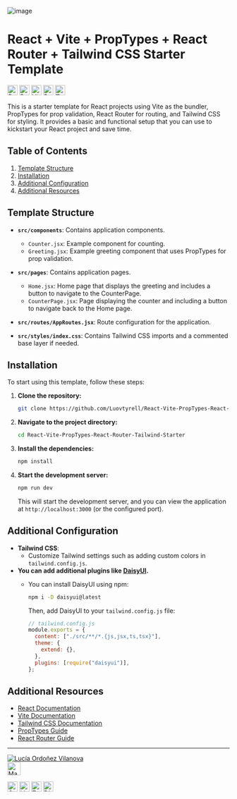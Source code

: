 ![image](https://github.com/user-attachments/assets/85a4261b-e310-458d-85b5-beef3db1bfaf)


# React + Vite + PropTypes + React Router + Tailwind CSS Starter Template

<img src="https://img.shields.io/badge/React-61DAFB?logo=react&logoColor=000&style=flat" alt="React Badge" style="height: 23px;"> <img src="https://img.shields.io/badge/PropTypes-lightblue?style=flat&logo=React&logoColor=black" alt="PropTypes Badge" style="height: 23px;"> <img src="https://img.shields.io/badge/Vite-646CFF?logo=vite&logoColor=fff&style=flat" alt="Vite Badge" style="height: 23px;"> <img src="https://img.shields.io/badge/React%20Router-CA4245?logo=reactrouter&logoColor=fff&style=flat" alt="React Router Badge" style="height: 23px;"> <img src="https://img.shields.io/badge/Tailwind%20CSS-06B6D4?logo=tailwindcss&logoColor=fff&style=flat" alt="Tailwind CSS Badge" style="height: 23px;">


This is a starter template for React projects using Vite as the bundler, PropTypes for prop validation, React Router for routing, and Tailwind CSS for styling. It provides a basic and functional setup that you can use to kickstart your React project and save time.

## Table of Contents

1. [Template Structure](#template-structure)
2. [Installation](#installation)
3. [Additional Configuration](#additional-configuration)
4. [Additional Resources](#additional-resources)

## Template Structure

- **`src/components`**: Contains application components.

  - `Counter.jsx`: Example component for counting.
  - `Greeting.jsx`: Example greeting component that uses PropTypes for prop validation.

- **`src/pages`**: Contains application pages.

  - `Home.jsx`: Home page that displays the greeting and includes a button to navigate to the CounterPage.
  - `CounterPage.jsx`: Page displaying the counter and including a button to navigate back to the Home page.

- **`src/routes/AppRoutes.jsx`**: Route configuration for the application.

- **`src/styles/index.css`**: Contains Tailwind CSS imports and a commented base layer if needed.

## Installation

To start using this template, follow these steps:

1. **Clone the repository:**

   ```bash
   git clone https://github.com/Luovtyrell/React-Vite-PropTypes-React-Router-Tailwind-Starter.git
   ```

2. **Navigate to the project directory:**

   ```bash
   cd React-Vite-PropTypes-React-Router-Tailwind-Starter
   ```

3. **Install the dependencies:**

   ```bash
   npm install
   ```

4. **Start the development server:**

   ```bash
   npm run dev
   ```

   This will start the development server, and you can view the application at `http://localhost:3000` (or the configured port).

## Additional Configuration

- **Tailwind CSS**:
  - Customize Tailwind settings such as adding custom colors in `tailwind.config.js`.
- **You can add additional plugins like [DaisyUI](https://daisyui.com/docs/install/).**
  - You can install DaisyUI using npm:

    ```bash
    npm i -D daisyui@latest
    ```

    Then, add DaisyUI to your `tailwind.config.js` file:

    ```js
    // tailwind.config.js
    module.exports = {
      content: ["./src/**/*.{js,jsx,ts,tsx}"],
      theme: {
        extend: {},
      },
      plugins: [require("daisyui")],
    };
    ```

## Additional Resources

- [React Documentation](https://reactjs.org/docs/getting-started.html)
- [Vite Documentation](https://vitejs.dev/guide/)
- [Tailwind CSS Documentation](https://tailwindcss.com/docs)
- [PropTypes Guide](https://www.npmjs.com/package/prop-types)
- [React Router Guide](https://reactrouter.com/web/guides/quick-start)

---


[![Lucía Ordoñez Vilanova](https://avatars.githubusercontent.com/u/153511070?v=4&s=100 "Lucía Ordoñez Vilanova's GitHub Avatar")](https://github.com/Luovtyrell) <a href="https://www.github.com/Luovtyrell"> <br>
<img src="https://img.shields.io/badge/LUCIA%20ORDO%C3%91EZ%20VILANOVA-gray?style=flat&color=ffdf0a"  height="30" alt="Made by Lucía Ordoñez Vilanova"/>
</a>

<a href="mailto:luciaorvilanova@gmail.com" target="_blank" rel="noreferrer"><img src="https://img.shields.io/badge/Gmail-EA4335?logo=gmail&logoColor=fff&style=flat"  height="23" alt="Gmail" /></a> <a href="https://www.linkedin.com/in/luovtyrell" target="_blank" rel="noreferrer"><img src="https://img.shields.io/badge/LinkedIn-0A66C2?logo=linkedin&logoColor=fff&style=flat" height="23" alt="LinkedIn" /></a> <a href="https://t.me/luovtyrell" target="_blank" rel="noreferrer"><img src="https://img.shields.io/badge/Telegram-26A5E4?logo=telegram&logoColor=fff&style=flat" height="23" alt="Telegram" /></a> <a href="http://discordapp.com/users/664163194989707308" target="_blank" rel="noreferrer"><img src="https://img.shields.io/badge/Discord-5865F2?logo=discord&logoColor=fff&style=flat" height="23" alt="Discord" /></a> 
